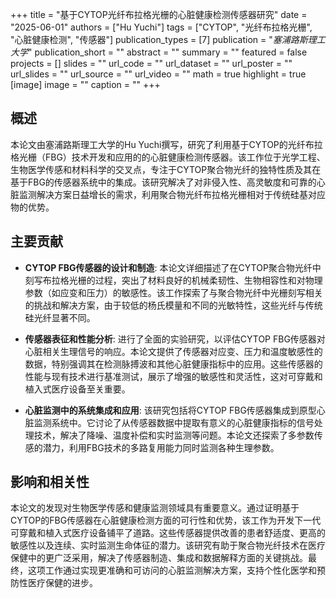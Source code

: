 +++
title = "基于CYTOP光纤布拉格光栅的心脏健康检测传感器研究"
date = "2025-06-01"
authors = ["Hu Yuchi"]
tags = ["CYTOP", "光纤布拉格光栅", "心脏健康检测", "传感器"]
publication_types = [7]
publication = "_塞浦路斯理工大学_"
publication_short = ""
abstract = ""
summary = ""
featured = false
projects = []
slides = ""
url_code = ""
url_dataset = ""
url_poster = ""
url_slides = ""
url_source = ""
url_video = ""
math = true
highlight = true
[image]
image = ""
caption = ""
+++

## 概述

本论文由塞浦路斯理工大学的Hu Yuchi撰写，研究了利用基于CYTOP的光纤布拉格光栅（FBG）技术开发和应用的的心脏健康检测传感器。该工作位于光学工程、生物医学传感和材料科学的交叉点，专注于CYTOP聚合物光纤的独特性质及其在基于FBG的传感器系统中的集成。该研究解决了对非侵入性、高灵敏度和可靠的心脏监测解决方案日益增长的需求，利用聚合物光纤布拉格光栅相对于传统硅基对应物的优势。

## 主要贡献

- **CYTOP FBG传感器的设计和制造**: 本论文详细描述了在CYTOP聚合物光纤中刻写布拉格光栅的过程，突出了材料良好的机械柔韧性、生物相容性和对物理参数（如应变和压力）的敏感性。该工作探索了与聚合物光纤中光栅刻写相关的挑战和解决方案，由于较低的杨氏模量和不同的光敏特性，这些光纤与传统硅光纤显著不同。

- **传感器表征和性能分析**: 进行了全面的实验研究，以评估CYTOP FBG传感器对心脏相关生理信号的响应。本论文提供了传感器对应变、压力和温度敏感性的数据，特别强调其在检测脉搏波和其他心脏健康指标中的应用。这些传感器的性能与现有技术进行基准测试，展示了增强的敏感性和灵活性，这对可穿戴和植入式医疗设备至关重要。

- **心脏监测中的系统集成和应用**: 该研究包括将CYTOP FBG传感器集成到原型心脏监测系统中。它讨论了从传感器数据中提取有意义的心脏健康指标的信号处理技术，解决了降噪、温度补偿和实时监测等问题。本论文还探索了多参数传感的潜力，利用FBG技术的多路复用能力同时监测各种生理参数。

## 影响和相关性

本论文的发现对生物医学传感和健康监测领域具有重要意义。通过证明基于CYTOP的FBG传感器在心脏健康检测方面的可行性和优势，该工作为开发下一代可穿戴和植入式医疗设备铺平了道路。这些传感器提供改善的患者舒适度、更高的敏感性以及连续、实时监测生命体征的潜力。该研究有助于聚合物光纤技术在医疗保健中的更广泛采用，解决了传感器制造、集成和数据解释方面的关键挑战。最终，这项工作通过实现更准确和可访问的心脏监测解决方案，支持个性化医学和预防性医疗保健的进步。
